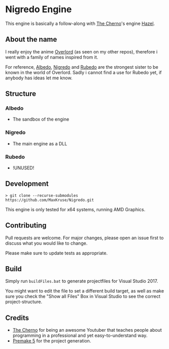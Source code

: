 # Nigredo Engine

This engine is basically a follow-along with [The Cherno](https://github.com/TheCherno)'s engine [Hazel](https://github.com/TheCherno/Hazel).

## About the name

I really enjoy the anime [Overlord](http://overlordmaruyama.wikia.com/wiki/Overlord_Wiki) (as seen on my other repos), therefore i went with a family of names inspired from it.

For reference, [Albedo](http://overlordmaruyama.wikia.com/wiki/Albedo), [Nigredo](http://overlordmaruyama.wikia.com/wiki/Nigredo) and [Rubedo](http://overlordmaruyama.wikia.com/wiki/Rubedo) are the strongest sister to be known in the world of Overlord. Sadly i cannot find a use for Rubedo yet, if anybody has ideas let me know.

## Structure

### Albedo
* The sandbox of the engine

### Nigredo
* The main engine as a DLL

### Rubedo
* !UNUSED!


## Development
```
> git clone --recurse-submodules https://github.com/MaxKruse/Nigredo.git
```
This engine is only tested for x64 systems, running AMD Graphics.

## Contributing
Pull requests are welcome. For major changes, please open an issue first to discuss what you would like to change.

Please make sure to update tests as appropriate.

## Build
Simply run ```buildFiles.bat``` to generate projectfiles for Visual Studio 2017.

You might want to edit the file to set a different build target, as well as make sure you check the "Show all Files" Box in Visual Studio to see the correct project-structure.


## Credits
- [The Cherno](https://github.com/TheCherno) for being an awesome Youtuber that teaches people about programming in a professional and yet easy-to-understand way.
- [Premake 5](https://github.com/premake/premake-core) for the project generation.